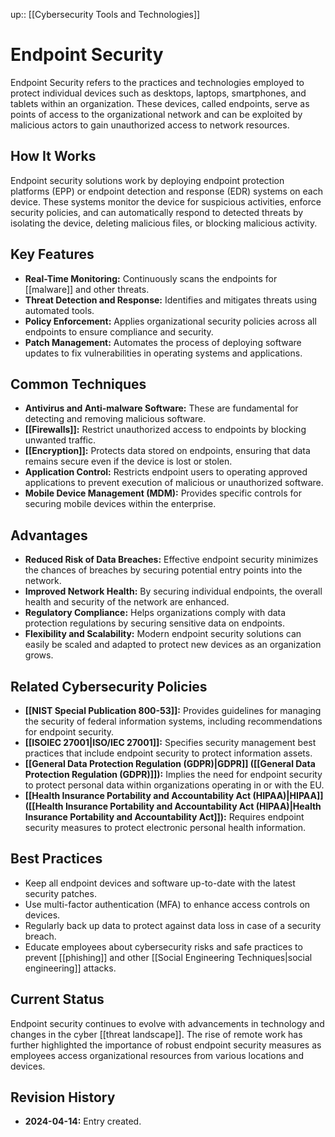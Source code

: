 up:: [[Cybersecurity Tools and Technologies]]
# Endpoint Security

Endpoint Security refers to the practices and technologies employed to protect individual devices such as desktops, laptops, smartphones, and tablets within an organization. These devices, called endpoints, serve as points of access to the organizational network and can be exploited by malicious actors to gain unauthorized access to network resources.

## How It Works

Endpoint security solutions work by deploying endpoint protection platforms (EPP) or endpoint detection and response (EDR) systems on each device. These systems monitor the device for suspicious activities, enforce security policies, and can automatically respond to detected threats by isolating the device, deleting malicious files, or blocking malicious activity.

## Key Features

- **Real-Time Monitoring:** Continuously scans the endpoints for [[malware]] and other threats.
- **Threat Detection and Response:** Identifies and mitigates threats using automated tools.
- **Policy Enforcement:** Applies organizational security policies across all endpoints to ensure compliance and security.
- **Patch Management:** Automates the process of deploying software updates to fix vulnerabilities in operating systems and applications.

## Common Techniques

- **Antivirus and Anti-malware Software:** These are fundamental for detecting and removing malicious software.
- **[[Firewalls]]:** Restrict unauthorized access to endpoints by blocking unwanted traffic.
- **[[Encryption]]:** Protects data stored on endpoints, ensuring that data remains secure even if the device is lost or stolen.
- **Application Control:** Restricts endpoint users to operating approved applications to prevent execution of malicious or unauthorized software.
- **Mobile Device Management (MDM):** Provides specific controls for securing mobile devices within the enterprise.

## Advantages

- **Reduced Risk of Data Breaches:** Effective endpoint security minimizes the chances of breaches by securing potential entry points into the network.
- **Improved Network Health:** By securing individual endpoints, the overall health and security of the network are enhanced.
- **Regulatory Compliance:** Helps organizations comply with data protection regulations by securing sensitive data on endpoints.
- **Flexibility and Scalability:** Modern endpoint security solutions can easily be scaled and adapted to protect new devices as an organization grows.

## Related Cybersecurity Policies

- **[[NIST Special Publication 800-53]]:** Provides guidelines for managing the security of federal information systems, including recommendations for endpoint security.
- **[[ISOIEC 27001|ISO/IEC 27001]]:** Specifies security management best practices that include endpoint security to protect information assets.
- **[[General Data Protection Regulation (GDPR)|GDPR]] ([[General Data Protection Regulation (GDPR)]]):** Implies the need for endpoint security to protect personal data within organizations operating in or with the EU.
- **[[Health Insurance Portability and Accountability Act (HIPAA)|HIPAA]] ([[Health Insurance Portability and Accountability Act (HIPAA)|Health Insurance Portability and Accountability Act]]):** Requires endpoint security measures to protect electronic personal health information.

## Best Practices

- Keep all endpoint devices and software up-to-date with the latest security patches.
- Use multi-factor authentication (MFA) to enhance access controls on devices.
- Regularly back up data to protect against data loss in case of a security breach.
- Educate employees about cybersecurity risks and safe practices to prevent [[phishing]] and other [[Social Engineering Techniques|social engineering]] attacks.

## Current Status

Endpoint security continues to evolve with advancements in technology and changes in the cyber [[threat landscape]]. The rise of remote work has further highlighted the importance of robust endpoint security measures as employees access organizational resources from various locations and devices.

## Revision History

- **2024-04-14:** Entry created.